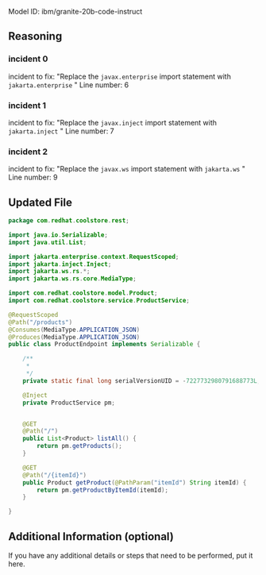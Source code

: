 Model ID: ibm/granite-20b-code-instruct
## Reasoning

### incident 0
 incident to fix: "Replace the `javax.enterprise` import statement with `jakarta.enterprise` "
 Line number: 6
### incident 1
incident to fix: "Replace the `javax.inject` import statement with `jakarta.inject` "
 Line number: 7
### incident 2
incident to fix: "Replace the `javax.ws` import statement with `jakarta.ws` "
 Line number: 9

## Updated File
```java
package com.redhat.coolstore.rest;

import java.io.Serializable;
import java.util.List;

import jakarta.enterprise.context.RequestScoped;
import jakarta.inject.Inject;
import jakarta.ws.rs.*;
import jakarta.ws.rs.core.MediaType;

import com.redhat.coolstore.model.Product;
import com.redhat.coolstore.service.ProductService;

@RequestScoped
@Path("/products")
@Consumes(MediaType.APPLICATION_JSON)
@Produces(MediaType.APPLICATION_JSON)
public class ProductEndpoint implements Serializable {

    /**
     *
     */
    private static final long serialVersionUID = -7227732980791688773L;

    @Inject
    private ProductService pm;


    @GET
    @Path("/")
    public List<Product> listAll() {
        return pm.getProducts();
    }

    @GET
    @Path("/{itemId}")
    public Product getProduct(@PathParam("itemId") String itemId) {
        return pm.getProductByItemId(itemId);
    }

}
```

## Additional Information (optional)

If you have any additional details or steps that need to be performed, put it here.

